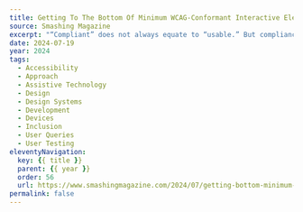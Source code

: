 ```yaml
---
title: Getting To The Bottom Of Minimum WCAG-Conformant Interactive Element Size
source: Smashing Magazine
excerpt: "“Compliant” does not always equate to “usable.” But compliance does help set baseline requirements that benefit everyone"
date: 2024-07-19
year: 2024
tags:
  - Accessibility
  - Approach
  - Assistive Technology
  - Design
  - Design Systems
  - Development
  - Devices
  - Inclusion
  - User Queries
  - User Testing
eleventyNavigation:
  key: {{ title }}
  parent: {{ year }}
  order: 56
  url: https://www.smashingmagazine.com/2024/07/getting-bottom-minimum-wcag-conformant-interactive-element-size/
permalink: false
---
```

